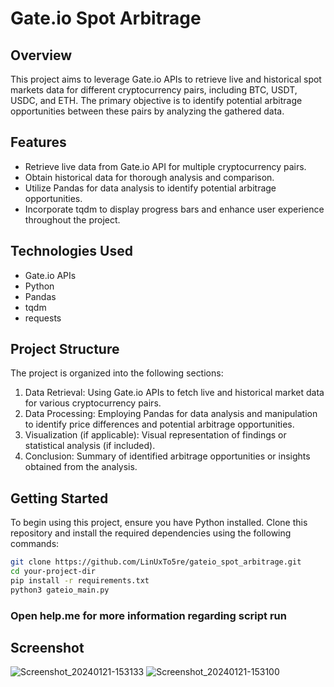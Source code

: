 # Gate.io Spot Arbitrage

## Overview
This project aims to leverage Gate.io APIs to retrieve live and historical spot markets data for different cryptocurrency pairs, including BTC, USDT, USDC, and ETH. The primary objective is to identify potential arbitrage opportunities between these pairs by analyzing the gathered data.

## Features
- Retrieve live data from Gate.io API for multiple cryptocurrency pairs.
- Obtain historical data for thorough analysis and comparison.
- Utilize Pandas for data analysis to identify potential arbitrage opportunities.
- Incorporate tqdm to display progress bars and enhance user experience throughout the project.

## Technologies Used
- Gate.io APIs
- Python
- Pandas
- tqdm
- requests

## Project Structure
The project is organized into the following sections:
1. Data Retrieval: Using Gate.io APIs to fetch live and historical market data for various cryptocurrency pairs.
2. Data Processing: Employing Pandas for data analysis and manipulation to identify price differences and potential arbitrage opportunities.
3. Visualization (if applicable): Visual representation of findings or statistical analysis (if included).
4. Conclusion: Summary of identified arbitrage opportunities or insights obtained from the analysis.

## Getting Started
To begin using this project, ensure you have Python installed. Clone this repository and install the required dependencies using the following commands:

```bash
git clone https://github.com/LinUxTo5re/gateio_spot_arbitrage.git
cd your-project-dir
pip install -r requirements.txt
python3 gateio_main.py
```
### Open help.me for more information regarding script run
## Screenshot
![Screenshot_20240121-153133](https://github.com/LinUxTo5re/gateio_spot_arbitrage/assets/90641894/b90f1c76-da5a-425a-8258-481b5bcdd6b4)
![Screenshot_20240121-153100](https://github.com/LinUxTo5re/gateio_spot_arbitrage/assets/90641894/a53ad93a-297d-48cf-b661-b3a763fa8200)


